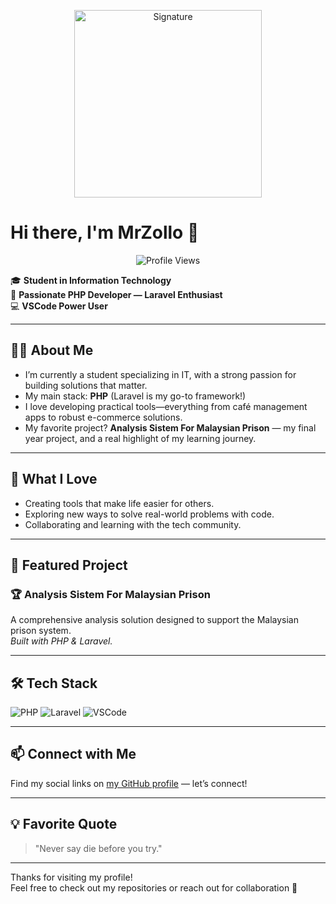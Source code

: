 <p align="center">
  <img src="https://raw.githubusercontent.com/MrZollo/MrZollo/main/signature.png" alt="Signature" width="300"/>
</p>

# Hi there, I'm MrZollo 👋 

<p align="center">
  <img src="https://komarev.com/ghpvc/?username=MrZollo&label=PROFILE%20VIEWS&blueviolet&for-the-badge&abbreviated=true" alt="Profile Views"/>
</p>

🎓 **Student in Information Technology**  
🚀 **Passionate PHP Developer — Laravel Enthusiast**  
💻 **VSCode Power User**

---

## 👨‍💻 About Me

- I’m currently a student specializing in IT, with a strong passion for building solutions that matter.
- My main stack: **PHP** (Laravel is my go-to framework!)
- I love developing practical tools—everything from café management apps to robust e-commerce solutions.
- My favorite project? **Analysis Sistem For Malaysian Prison** — my final year project, and a real highlight of my learning journey.

---

## 🌱 What I Love

- Creating tools that make life easier for others.
- Exploring new ways to solve real-world problems with code.
- Collaborating and learning with the tech community.

---

## 📌 Featured Project

### 🏆 Analysis Sistem For Malaysian Prison
A comprehensive analysis solution designed to support the Malaysian prison system.  
*Built with PHP & Laravel.*

---

## 🛠️ Tech Stack

![PHP](https://img.shields.io/badge/-PHP-777BB4?logo=php&logoColor=white&style=flat)
![Laravel](https://img.shields.io/badge/-Laravel-E34F26?logo=laravel&logoColor=white&style=flat)
![VSCode](https://img.shields.io/badge/-VSCode-007ACC?logo=visual-studio-code&logoColor=white&style=flat)

---

## 📫 Connect with Me

Find my social links on [my GitHub profile](https://github.com/MrZollo) — let’s connect!

---

## 💡 Favorite Quote

> "Never say die before you try."

---

Thanks for visiting my profile!  
Feel free to check out my repositories or reach out for collaboration 🚀
